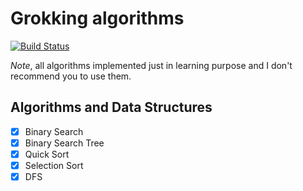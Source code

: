 # Grokking algorithms

[![Build Status](https://travis-ci.org/vre2h/grokking-algorithms.svg?branch=master)](https://travis-ci.org/vre2h/grokking-algorithms)

_Note_, all algorithms implemented just in learning purpose and I don't recommend you to use them.

## Algorithms and Data Structures

- [x] Binary Search
- [x] Binary Search Tree
- [x] Quick Sort
- [x] Selection Sort
- [x] DFS
